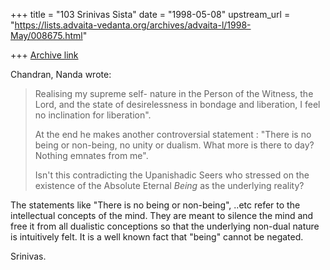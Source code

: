 +++
title = "103 Srinivas Sista"
date = "1998-05-08"
upstream_url = "https://lists.advaita-vedanta.org/archives/advaita-l/1998-May/008675.html"

+++
[Archive link](https://lists.advaita-vedanta.org/archives/advaita-l/1998-May/008675.html)

Chandran, Nanda wrote:
>
> Realising my supreme self- nature in the Person of the Witness, the
> Lord, and the state of desirelessness in bondage and liberation, I feel
> no inclination for liberation".
>
> At the end he makes another controversial statement :
> "There is no being or non-being, no unity or dualism. What more is there
> to day? Nothing emnates from me".
>
> Isn't this contradicting the Upanishadic Seers who stressed on the
> existence of the Absolute Eternal *Being* as the underlying reality?
>

The statements like "There is no being or non-being", ..etc
refer to the intellectual concepts of the mind. They are meant to
silence the mind and free it from all dualistic conceptions so
that the underlying non-dual nature is intuitively felt.
It is a well known fact that "being" cannot be negated.

Srinivas.


